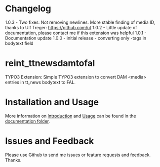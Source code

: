 Changelog
======================
1.0.3 - Two fixes: Not removing newlines. More stable finding of media ID, thanks to Ulf Treger: https://github.com/ut
1.0.2 - Little update of documentation, please contact me if this extension was helpful
1.0.1 - Documentation update
1.0.0 - initial release - converting only <media>-tags in bodytext field



reint_ttnewsdamtofal
======================

TYPO3 Extension: Simple TYPO3 extension to convert DAM &lt;media> entries in tt_news bodytext to FAL.



Installation and Usage
======================

More information on [Introduction](Documentation/Introduction/Index.rst) and [Usage](Documentation/UsersManual/Index.rst) can be found in the [documentation folder](Documentation/Index.rst).


Issues and Feedback
======================

Please use Github to send me issues or feature requests and feedback. Thanks.
